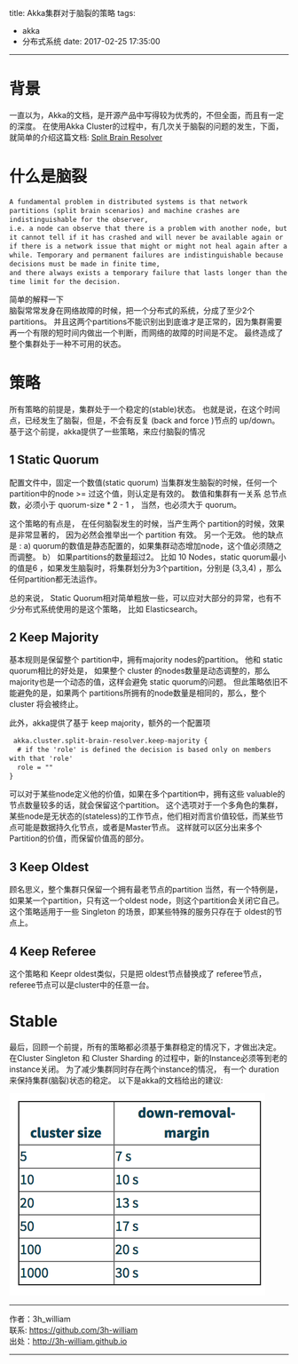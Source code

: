 title: Akka集群对于脑裂的策略
tags: 
- akka
- 分布式系统
date: 2017-02-25 17:35:00
---
# 背景
一直以为，Akka的文档，是开源产品中写得较为优秀的，不但全面，而且有一定的深度。 
在使用Akka Cluster的过程中，有几次关于脑裂的问题的发生，下面，就简单的介绍这篇文档:
[Split Brain Resolver](http://doc.akka.io/docs/akka/rp-16s01p01/scala/split-brain-resolver.html)

# 什么是脑裂

```
A fundamental problem in distributed systems is that network partitions (split brain scenarios) and machine crashes are indistinguishable for the observer, 
i.e. a node can observe that there is a problem with another node, but it cannot tell if it has crashed and will never be available again or 
if there is a network issue that might or might not heal again after a while. Temporary and permanent failures are indistinguishable because decisions must be made in finite time, 
and there always exists a temporary failure that lasts longer than the time limit for the decision.
```
  简单的解释一下  
  脑裂常常发身在网络故障的时候，把一个分布式的系统，分成了至少2个partitions。 并且这两个partitions不能识别出到底谁才是正常的，因为集群需要再一个有限的短时间内做出一个判断，而网络的故障的时间是不定。
  最终造成了整个集群处于一种不可用的状态。
  
 # 策略
  所有策略的前提是，集群处于一个稳定的(stable)状态。 也就是说，在这个时间点，已经发生了脑裂，但是，不会有反复 (back and force )节点的 up/down。
  基于这个前提，akka提供了一些策略，来应付脑裂的情况
  
 ## 1 Static Quorum
  配置文件中，固定一个数值(static quorum) 当集群发生脑裂的时候，任何一个partition中的node >= 过这个值，则认定是有效的。 
  数值和集群有一关系  总节点数，必须小于 quorum-size * 2 - 1 ， 当然，也必须大于 quorum。
 
  这个策略的有点是， 在任何脑裂发生的时候，当产生两个 partition的时候，效果是非常显著的， 因为必然会推举出一个 partition 有效。 另一个无效。
  他的缺点是 :
  a)  quorum的数值是静态配置的，如果集群动态增加node，这个值必须随之而调整。
  b） 如果partitions的数量超过2。 比如 10 Nodes，static quorum最小的值是6 ，如果发生脑裂时，将集群划分为3个partition，分别是  (3,3,4) ，那么任何partition都无法运作。
  
  总的来说， Static Quorum相对简单粗放一些，可以应对大部分的异常，也有不少分布式系统使用的是这个策略， 比如 Elasticsearch。
  
  ## 2 Keep Majority
  基本规则是保留整个 partition中，拥有majority nodes的partition。
  他和 static quorum相比的好处是， 如果整个 cluster 的nodes数量是动态调整的，那么majority也是一个动态的值，这样会避免 static quorum的问题。
  但此策略依旧不能避免的是，如果两个 partitions所拥有的node数量是相同的，那么，整个 cluster 将会被终止。
  
  此外，akka提供了基于 keep majority，额外的一个配置项
  ```
   akka.cluster.split-brain-resolver.keep-majority {
    # if the 'role' is defined the decision is based only on members with that 'role'
    role = ""
  }
  ```
  可以对于某些node定义他的价值，如果在多个partition中，拥有这些 valuable的节点数量较多的话，就会保留这个partition。
  这个选项对于一个多角色的集群，某些node是无状态的(stateless)的工作节点，他们相对而言价值较低，而某些节点可能是数据持久化节点，或者是Master节点。
  这样就可以区分出来多个Partition的价值，而保留价值高的部分。
  
  ## 3 Keep Oldest
  顾名思义，整个集群只保留一个拥有最老节点的partition
  当然，有一个特例是，如果某一个partition，只有这一个oldest node，则这个partition会关闭它自己。
  这个策略适用于一些 Singleton 的场景，即某些特殊的服务只存在于 oldest的节点上。
  
  ## 4 Keep Referee
  这个策略和 Keepr oldest类似，只是把 oldest节点替换成了 referee节点，referee节点可以是cluster中的任意一台。
  
  
  # Stable
  最后，回顾一个前提，所有的策略都必须基于集群稳定的情况下，才做出决定。 
  在Cluster Singleton 和  Cluster Sharding 的过程中，新的Instance必须等到老的instance关闭。 
  为了减少集群同时存在两个instance的情况， 有一个 duration 来保持集群(脑裂)状态的稳定。
  以下是akka的文档给出的建议:
  
  ![](/img/akka_split_brain/p1.png)
  

---

作者：3h_william  
联系: https://github.com/3h-william  
出处：http://3h-william.github.io  

---